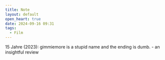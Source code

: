 ```yaml
---
title: Note
layout: default
open_heart: true
date: 2024-09-16 09:31
tags:
  - Film
---
```


15 Jahre (2023): gimmiemore is a stupid name and the ending is dumb. - an insightful review
